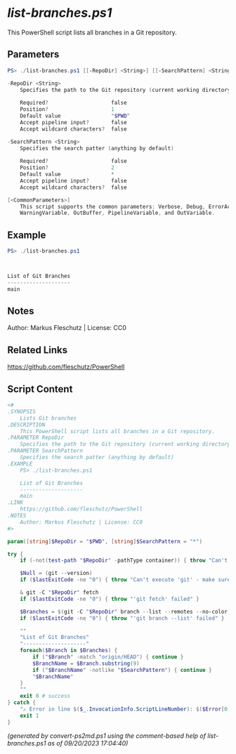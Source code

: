 *list-branches.ps1*
================

This PowerShell script lists all branches in a Git repository.

Parameters
----------
```powershell
PS> ./list-branches.ps1 [[-RepoDir] <String>] [[-SearchPattern] <String>] [<CommonParameters>]

-RepoDir <String>
    Specifies the path to the Git repository (current working directory by default)
    
    Required?                    false
    Position?                    1
    Default value                "$PWD"
    Accept pipeline input?       false
    Accept wildcard characters?  false

-SearchPattern <String>
    Specifies the search patter (anything by default)
    
    Required?                    false
    Position?                    2
    Default value                *
    Accept pipeline input?       false
    Accept wildcard characters?  false

[<CommonParameters>]
    This script supports the common parameters: Verbose, Debug, ErrorAction, ErrorVariable, WarningAction, 
    WarningVariable, OutBuffer, PipelineVariable, and OutVariable.
```

Example
-------
```powershell
PS> ./list-branches.ps1



List of Git Branches
--------------------
main

```

Notes
-----
Author: Markus Fleschutz | License: CC0

Related Links
-------------
https://github.com/fleschutz/PowerShell

Script Content
--------------
```powershell
<#
.SYNOPSIS
	Lists Git branches
.DESCRIPTION
	This PowerShell script lists all branches in a Git repository.
.PARAMETER RepoDir
	Specifies the path to the Git repository (current working directory by default)
.PARAMETER SearchPattern
	Specifies the search patter (anything by default)
.EXAMPLE
	PS> ./list-branches.ps1

	List of Git Branches
	--------------------
	main
.LINK
	https://github.com/fleschutz/PowerShell
.NOTES
	Author: Markus Fleschutz | License: CC0
#>

param([string]$RepoDir = "$PWD", [string]$SearchPattern = "*")

try {
	if (-not(test-path "$RepoDir" -pathType container)) { throw "Can't access directory: $RepoDir" }

	$Null = (git --version)
	if ($lastExitCode -ne "0") { throw "Can't execute 'git' - make sure Git is installed and available" }

	& git -C "$RepoDir" fetch 
	if ($lastExitCode -ne "0") { throw "'git fetch' failed" }

	$Branches = $(git -C "$RepoDir" branch --list --remotes --no-color --no-column)
	if ($lastExitCode -ne "0") { throw "'git branch --list' failed" }

	""
	"List of Git Branches"
	"--------------------"
	foreach($Branch in $Branches) {
		if ("$Branch" -match "origin/HEAD") { continue }
		$BranchName = $Branch.substring(9)
		if ("$BranchName" -notlike "$SearchPattern") { continue }
		"$BranchName"
	}
	""
	exit 0 # success
} catch {
	"⚠️ Error in line $($_.InvocationInfo.ScriptLineNumber): $($Error[0])"
	exit 1
}
```

*(generated by convert-ps2md.ps1 using the comment-based help of list-branches.ps1 as of 09/20/2023 17:04:40)*
